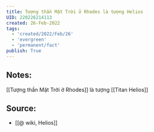 ```yaml
---
title: Tượng thần Mặt Trời ở Rhodes là tượng Helios
UID: 220226214113
created: 26-Feb-2022
tags:
  - 'created/2022/Feb/26'
  - 'evergreen'
  - 'permanent/fact'
publish: True
---
```

## Notes:
[[Tượng thần Mặt Trời ở Rhodes]] là tượng [[Titan Helios]]

## Source:
- [[@ wiki, Helios]]





